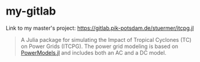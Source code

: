 # my-gitlab

Link to my master's project: https://gitlab.pik-potsdam.de/stuermer/itcpg.jl

> A Julia package for simulating the Impact of Tropical Cyclones (TC) on Power Grids (ITCPG). The
power grid modeling is based on [PowerModels.jl](https://github.com/lanl-ansi/PowerModels.jl) and
includes both an AC and a DC model.

